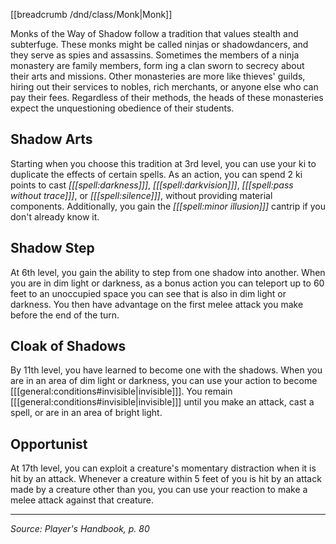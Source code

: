 [[breadcrumb /dnd/class/Monk|Monk]]

Monks of the Way of Shadow follow a tradition that values stealth and subterfuge. These monks might be called ninjas or shadowdancers, and they serve as spies and assassins. Sometimes the members of a ninja monastery are family members, form ing a clan sworn to secrecy about their arts and missions. Other monasteries are more like thieves' guilds, hiring out their services to nobles, rich merchants, or anyone else who can pay their fees. Regardless of their methods, the heads of these monasteries expect the unquestioning obedience of their students.

## Shadow Arts

Starting when you choose this tradition at 3rd level, you can use your ki to duplicate the effects of certain spells. As an action, you can spend 2 ki points to cast _[[[spell:darkness]]]_, _[[[spell:darkvision]]]_, _[[[spell:pass without trace]]]_, or _[[[spell:silence]]]_, without providing material components. Additionally, you gain the _[[[spell:minor illusion]]]_ cantrip if you don't already know it.

## Shadow Step

At 6th level, you gain the ability to step from one shadow into another. When you are in dim light or darkness, as a bonus action you can teleport up to 60 feet to an unoccupied space you can see that is also in dim light or darkness. You then have advantage on the first melee attack you make before the end of the turn.

## Cloak of Shadows

By 11th level, you have learned to become one with the shadows. When you are in an area of dim light or darkness, you can use your action to become [[[general:conditions#invisible|invisible]]]. You remain [[[general:conditions#invisible|invisible]]] until you make an attack, cast a spell, or are in an area of bright light.

## Opportunist

At 17th level, you can exploit a creature's momentary distraction when it is hit by an attack. Whenever a creature within 5 feet of you is hit by an attack made by a creature other than you, you can use your reaction to make a melee attack against that creature.

----

*Source: Player's Handbook, p. 80*
